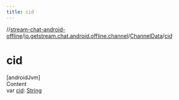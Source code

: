 ```yaml
---
title: cid
---
```

//[stream-chat-android-offline](../../../index.md)/[io.getstream.chat.android.offline.channel](../index.md)/[ChannelData](index.md)/[cid](cid.md)



# cid  
[androidJvm]  
Content  
var [cid](cid.md): [String](https://kotlinlang.org/api/latest/jvm/stdlib/kotlin/-string/index.html)  



